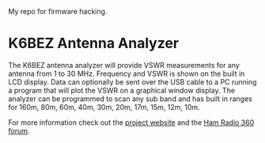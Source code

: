 My repo for firmware hacking. 

# K6BEZ Antenna Analyzer

The K6BEZ antenna analyzer will provide VSWR measurements for any antenna from 1 to 30 MHz.  Frequency and VSWR is shown on the built in LCD display.  Data can optionally be sent over the USB cable to a PC running a program that will plot the VSWR on a graphical window display.
The analyzer can be programmed to scan any sub band and has built in ranges for 160m, 80m, 60m, 40m, 30m, 20m, 17m, 15m, 12m, 10m. 

For more information check out the [project website](http://www.360workbench.com/) and the [Ham Radio 360 forum](http://hamradio360.com/community/main-forum/).
